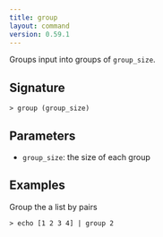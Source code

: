 ```yaml
---
title: group
layout: command
version: 0.59.1
---
```


Groups input into groups of `group_size`.

## Signature

```> group (group_size)```

## Parameters

 -  `group_size`: the size of each group

## Examples

Group the a list by pairs
```shell
> echo [1 2 3 4] | group 2
```

